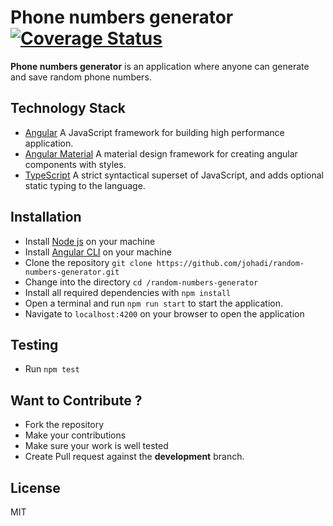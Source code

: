 # Phone numbers generator [![Coverage Status](https://coveralls.io/repos/github/johadi/random-numbers-generator/badge.svg)](https://coveralls.io/github/johadi/random-numbers-generator)

**Phone numbers generator** is an application where anyone can generate and save random phone numbers.

## Technology Stack
- [Angular](https://angular.io/) A JavaScript framework for building high performance application.
- [Angular Material](https://material.angular.io/) A material design framework for creating angular components with styles.
- [TypeScript](https://www.typescriptlang.org/) A strict syntactical superset of JavaScript, and adds optional static typing to the language.

## Installation

-   Install [Node js](https://nodejs.org/en/) on your machine
-   Install [Angular CLI](https://cli.angular.io//) on your machine
-   Clone the repository `git clone https://github.com/johadi/random-numbers-generator.git`
-   Change into the directory `cd /random-numbers-generator`
-   Install all required dependencies with `npm install`
-   Open a terminal and run `npm run start` to start the application.
-   Navigate to `localhost:4200` on your browser to open the application


## Testing
-   Run `npm test`

## Want to Contribute ?
  * Fork the repository
  * Make your contributions
  * Make sure your work is well tested
  * Create Pull request against the **development** branch.

## License
MIT
